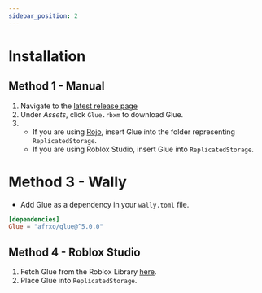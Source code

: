```yaml
---
sidebar_position: 2
---
```


# Installation

## Method 1 - Manual

1. Navigate to the [latest release page](https://github.com/afrxo/glue/releases)
2. Under *Assets*, click `Glue.rbxm` to download Glue.
3. -  If you are using [Rojo](https://rojo.space), insert Glue into the folder representing `ReplicatedStorage`.
    - If you are using Roblox Studio, insert Glue into `ReplicatedStorage`.

# Method 3 - Wally
* Add Glue as a dependency in your `wally.toml` file.
```toml
[dependencies]
Glue = "afrxo/glue@^5.0.0"
```

## Method 4 - Roblox Studio
1. Fetch Glue from the Roblox Library [here](https://www.roblox.com/library/9698087811).
2. Place Glue into `ReplicatedStorage`.
